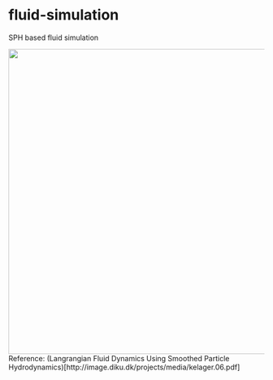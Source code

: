 # fluid-simulation
SPH based fluid simulation
<div align='center'>
    <img src='demo.gif' width = '600px'>
</div>
Reference: (Langrangian Fluid Dynamics Using Smoothed Particle Hydrodynamics)[http://image.diku.dk/projects/media/kelager.06.pdf]